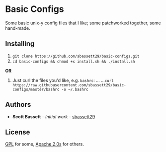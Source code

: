 # Basic Configs

Some basic unix-y config files that I like; some patchworked together, some hand-made.

## Installing

1. ```git clone https://github.com/sbassett29/basic-configs.git```
2. ```cd basic-configs && chmod +x install.sh && ./install.sh```

**OR**

1. Just curl the files you'd like, e.g. ```bashrc```:
... 
...```curl https://raw.githubusercontent.com/sbassett29/basic-configs/master/bashrc -o ~/.bashrc```

## Authors

* **Scott Bassett** - *Initial work* - [sbassett29](https://github.com/sbassett29)

## License

[GPL](https://opensource.org/licenses/GPL-3.0) for some, [Apache 2.0s](https://opensource.org/licenses/Apache-2.0) for others.
